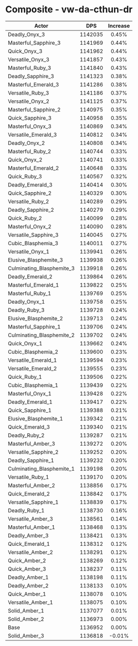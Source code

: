 # Composite - vw-da-cthun-dr
| Actor | DPS | Increase |
|---|:---:|:---:|
|Deadly_Onyx_3|1142035|0.45%|
|Masterful_Sapphire_3|1141969|0.44%|
|Quick_Onyx_3|1141962|0.44%|
|Versatile_Onyx_3|1141857|0.43%|
|Masterful_Ruby_3|1141840|0.43%|
|Deadly_Sapphire_3|1141323|0.38%|
|Masterful_Emerald_3|1141286|0.38%|
|Versatile_Ruby_3|1141186|0.37%|
|Versatile_Onyx_2|1141125|0.37%|
|Masterful_Sapphire_2|1140975|0.35%|
|Quick_Sapphire_3|1140958|0.35%|
|Masterful_Onyx_3|1140869|0.34%|
|Versatile_Emerald_3|1140812|0.34%|
|Deadly_Onyx_2|1140808|0.34%|
|Masterful_Ruby_2|1140744|0.33%|
|Quick_Onyx_2|1140741|0.33%|
|Masterful_Emerald_2|1140648|0.33%|
|Quick_Ruby_3|1140567|0.32%|
|Deadly_Emerald_3|1140414|0.30%|
|Quick_Sapphire_2|1140329|0.30%|
|Versatile_Ruby_2|1140289|0.29%|
|Deadly_Sapphire_2|1140279|0.29%|
|Quick_Ruby_2|1140099|0.28%|
|Masterful_Onyx_2|1140090|0.28%|
|Versatile_Sapphire_3|1140045|0.27%|
|Cubic_Blasphemia_3|1140011|0.27%|
|Versatile_Onyx_1|1139941|0.26%|
|Elusive_Blasphemite_3|1139938|0.26%|
|Culminating_Blasphemite_3|1139918|0.26%|
|Deadly_Emerald_2|1139864|0.26%|
|Masterful_Emerald_1|1139822|0.25%|
|Masterful_Ruby_1|1139769|0.25%|
|Deadly_Onyx_1|1139758|0.25%|
|Deadly_Ruby_3|1139728|0.24%|
|Elusive_Blasphemite_2|1139713|0.24%|
|Masterful_Sapphire_1|1139706|0.24%|
|Culminating_Blasphemite_2|1139702|0.24%|
|Quick_Onyx_1|1139662|0.24%|
|Cubic_Blasphemia_2|1139600|0.23%|
|Versatile_Emerald_1|1139594|0.23%|
|Versatile_Emerald_2|1139555|0.23%|
|Quick_Ruby_1|1139506|0.22%|
|Cubic_Blasphemia_1|1139439|0.22%|
|Masterful_Onyx_1|1139428|0.22%|
|Deadly_Emerald_1|1139417|0.22%|
|Quick_Sapphire_1|1139388|0.21%|
|Elusive_Blasphemite_1|1139342|0.21%|
|Quick_Emerald_3|1139340|0.21%|
|Deadly_Ruby_2|1139287|0.21%|
|Masterful_Amber_3|1139272|0.20%|
|Versatile_Sapphire_2|1139252|0.20%|
|Deadly_Sapphire_1|1139232|0.20%|
|Culminating_Blasphemite_1|1139198|0.20%|
|Versatile_Ruby_1|1139170|0.20%|
|Masterful_Amber_2|1138856|0.17%|
|Quick_Emerald_2|1138842|0.17%|
|Versatile_Sapphire_1|1138839|0.17%|
|Deadly_Ruby_1|1138730|0.16%|
|Versatile_Amber_3|1138561|0.14%|
|Masterful_Amber_1|1138468|0.13%|
|Deadly_Amber_3|1138421|0.13%|
|Quick_Emerald_1|1138312|0.12%|
|Versatile_Amber_2|1138291|0.12%|
|Quick_Amber_2|1138269|0.12%|
|Quick_Amber_3|1138237|0.11%|
|Deadly_Amber_1|1138198|0.11%|
|Deadly_Amber_2|1138133|0.10%|
|Quick_Amber_1|1138078|0.10%|
|Versatile_Amber_1|1138075|0.10%|
|Solid_Amber_1|1137077|0.01%|
|Solid_Amber_2|1136973|0.00%|
|Base|1136952|0.00%|
|Solid_Amber_3|1136818|-0.01%|
